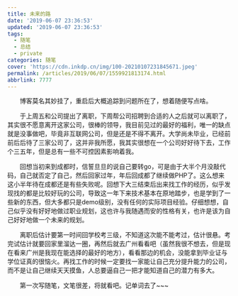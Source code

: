 ```yaml
---
title: 未来的路
date: '2019-06-07 23:36:53'
updated: '2019-06-07 23:36:53'
tags:
  - 随笔
  - 总结
  - private
categories: 随笔
cover: 'https://cdn.inkdp.cn/img/100-20210107231845671.jpeg'
permalink: /articles/2019/06/07/1559921813174.html
abbrlink: 7777
---
```

&emsp;&emsp;博客莫名其妙挂了，重启后大概追踪到问题所在了，想着随便写点啥。

&emsp;&emsp;于上周五和公司提出了离职，下周帮公司招聘到合适的人之后就可以离职了，其实很不愿意离开这家公司，很棒的领导，我目前见过的最好的福利，唯一的缺点就是没事做吧，毕竟非互联网公司，但是还是不得不离开。大学尚未毕业，已经前前后后待了三家公司了，这并非我所愿，我其实很想在一个公司好好待下去，工作个三五年，但是总有一些不可控因素影响着我。

&emsp;&emsp;回想当初来到成都时，信誓旦旦的说自己要转go，可是由于大半个月没敲代码，自己就否定了自己，然后回家过年，年后回成都了继续做PHP了。这么想来这小半年待在成都还是有些失败呢。回想下大三结束后出来找工作的经历，似乎发现找的都是比较好玩的公司，导致这一年下来技术基本在原地踏步，也是学到了一些新的东西，但大多都只是demo级别，没有任何的实际项目经验。仔细想想，自己似乎没有好好地做过职业规划，这也许与我随遇而安的性格有关，也许是该为自己好好地做一个未来的规划。

&emsp;&emsp;离职后估计要第一时间回学校考三级，不知道这次能不能考过，估计很悬。考完试估计就要回家里溜达一圈，再然后就去广州看看吧（虽然我很不想去，但是现在看来广州是我现在能选择的最好的地方），看看那边的机会，没能拿到毕业证与学位证真的很恼火。再找工作的时候一定要找一家能让自己充分提升能力的公司，而不是让自己继续天天摸鱼，人总要逼自己一把才能知道自己的潜力有多大。

&emsp;&emsp;第一次写随笔，文笔很差，将就看吧。记单词去了~~~
